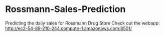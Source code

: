# Rossmann-Sales-Prediction
Predicting the daily sales for Rossmann Drug Store
Check out the webapp: http://ec2-54-89-210-244.compute-1.amazonaws.com:8501/
